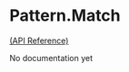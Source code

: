 Pattern.Match
======================

[(API Reference)](http://wooga.github.io/Wooga.Lambda-CSharp/reference/wooga-lambda-control-patternmatching-pattern.html)

No documentation yet  
